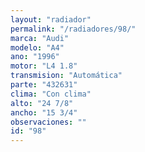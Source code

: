 ```yaml
---
layout: "radiador"
permalink: "/radiadores/98/"
marca: "Audi"
modelo: "A4"
ano: "1996"
motor: "L4 1.8"
transmision: "Automática"
parte: "432631"
clima: "Con clima"
alto: "24 7/8"
ancho: "15 3/4"
observaciones: ""
id: "98"
---
```


